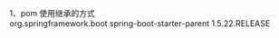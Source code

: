 

1、pom 使用继承的方式  
 <parent>
  <groupId>org.springframework.boot</groupId>
  <artifactId>spring-boot-starter-parent</artifactId>
  <version>1.5.22.RELEASE</version>
 </parent>